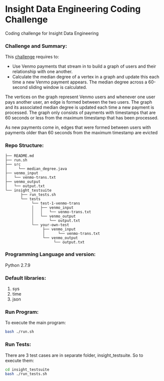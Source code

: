 # Insight Data Engineering Coding Challenge
Coding challenge for Insight Data Engineering
### Challenge and Summary:
This [challenge](https://github.com/InsightDataScience/coding-challenge/blob/master/README.md#testing-your-directory-structure-and-output-format) requires  to:
* Use Venmo payments that stream in to build a graph of users and their relationship with one another.
* Calculate the median degree of a vertex in a graph and update this each time a new Venmo payment appears. The median degree across a 60-second sliding window is calculated.

The vertices on the graph represent Venmo users and whenever one user pays another user, an edge is formed between the two users.
The graph and its associated median degree is updated each time a new payment is processed. The graph only consists of payments with timestamps that are 60 seconds or less from the maximum timestamp that has been processed.

As new payments come in, edges that were formed between users with payments older than 60 seconds from the maximum timestamp are evicted


### Repo Structure:
```
├── README.md 
├── run.sh
├── src
│     └── median_degree.java
├── venmo_input
│   └── venmo-trans.txt
├── venmo_output
│   └── output.txt
└── insight_testsuite
       ├── run_tests.sh
       └── tests
            └── test-1-venmo-trans
            │   ├── venmo_input
            │   │   └── venmo-trans.txt
            │   └── venmo_output
            │       └── output.txt
            └── your-own-test
                 ├── venmo_input
                 │      └── venmo-trans.txt
                 └── venmo_output
                      └── output.txt
```
### Programming Language and version:
Python 2.7.9
### Default libraries:
1. sys
2. time
3. json
### Run Program:
To execute the main program:
```bash
bash ./run.sh
```
### Run Tests:
There are 3 test cases are in separate folder, insight_testsuite. So to execute them:
```bash
cd insight_testsuite
bash ./run_tests.sh
```

